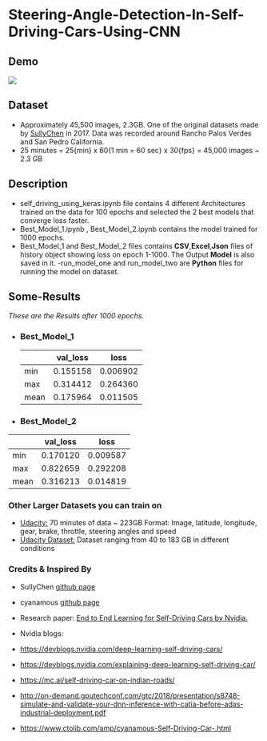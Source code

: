 # Steering-Angle-Detection-In-Self-Driving-Cars-Using-CNN

## Demo
<img src="https://github.com/saty99/Self-Driving-Cars-Using-Keras/blob/master/Demo.gif"/>



## Dataset
- Approximately 45,500 images, 2.3GB. One of the original datasets made by [SullyChen](https://github.com/SullyChen/) in 2017. Data was recorded around Rancho Palos Verdes and San Pedro California.
- 25 minutes = 25{min} x 60{1 min = 60 sec} x 30{fps} = 45,000 images ~ 2.3 GB






## Description
- self_driving_using_keras.ipynb file contains 4 different Architectures trained on the data for 100 epochs and selected the 2 best models that converge loss faster.
- Best_Model_1.ipynb , Best_Model_2.ipynb contains the model trained for 1000 epochs.
- Best_Model_1 and Best_Model_2 files contains **CSV**,**Excel**,**Json** files of history object showing loss on epoch  1-1000. The Output **Model** is also saved in it.
-run_model_one and run_model_two are **Python** files for running the model on dataset.


## Some-Results

  *These are the Results after 1000 epochs.*

- ### Best_Model_1

  | | val_loss | loss|
  | --- | --- | --- |
  |min |	0.155158 |	0.006902|
  |max |	0.314412 	|0.264360|
  |mean |	0.175964 |	0.011505|

- ### Best_Model_2
| | val_loss | loss|
| --- | --- | --- |
|min| 	0.170120 |	0.009587|
|max |	0.822659 |	0.292208|
|mean |	0.316213 |	0.014819|





### Other Larger Datasets you can train on
- [ Udacity:](https://medium.com/udacity/open-sourcing-223gb-of-mountain-view-driving-data-f6b5593fbfa5)
70 minutes of data ~ 223GB
Format: Image, latitude, longitude, gear, brake, throttle, steering angles and speed<br>
-  [Udacity Dataset:](https://github.com/udacity/self-driving-car/tree/master/datasets) Dataset ranging from 40 to 183 GB in different conditions


### Credits & Inspired By
-  SullyChen [github page](https://github.com/SullyChen/Autopilot-TensorFlow)
- cyanamous [github page](https://github.com/cyanamous/Self-Driving-Car-)
-  Research paper: [End to End Learning for Self-Driving Cars by Nvidia.](https://arxiv.org/pdf/1604.07316.pdf)
-  Nvidia blogs:
  -  https://devblogs.nvidia.com/deep-learning-self-driving-cars/
  -  https://devblogs.nvidia.com/explaining-deep-learning-self-driving-car/
- https://mc.ai/self-driving-car-on-indian-roads/

- http://on-demand.gputechconf.com/gtc/2018/presentation/s8748-simulate-and-validate-your-dnn-inference-with-catia-before-adas-industrial-deployment.pdf

- https://www.ctolib.com/amp/cyanamous-Self-Driving-Car-.html
